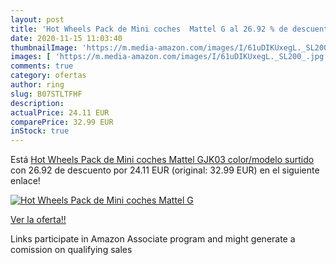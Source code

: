 ```yaml
---
layout: post
title: 'Hot Wheels Pack de Mini coches  Mattel G al 26.92 % de descuento'
date: 2020-11-15 11:03:40
thumbnailImage: 'https://m.media-amazon.com/images/I/61uDIKUxegL._SL200_.jpg'
images: [ 'https://m.media-amazon.com/images/I/61uDIKUxegL._SL200_.jpg' ]
comments: true
category: ofertas
author: ring
slug: B07STLTFHF
description:
actualPrice: 24.11 EUR
comparePrice: 32.99 EUR
inStock: true
---
```


Está [Hot Wheels Pack de Mini coches  Mattel GJK03    color/modelo surtido](https://www.amazon.es/dp/B07STLTFHF/?tag=tolees-21) con 26.92 de descuento por 24.11 EUR (original: 32.99 EUR) en el siguiente enlace!

[![Hot Wheels Pack de Mini coches  Mattel G](https://m.media-amazon.com/images/I/61uDIKUxegL._SL200_.jpg)](https://www.amazon.es/dp/B07STLTFHF/?tag=tolees-21)

[Ver la oferta!!](https://www.amazon.es/dp/B07STLTFHF/?tag=tolees-21)

Links participate in Amazon Associate program and might generate a comission on qualifying sales


